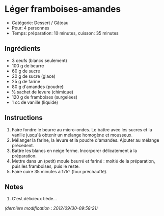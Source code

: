 # Léger framboises-amandes

* Catégorie: Dessert / Gâteau
* Pour: 4 personnes
* Temps: préparation: 10 minutes, cuisson: 35 minutes

## Ingrédients
* 3 oeufs (blancs seulement)
* 100 g de beurre
* 60 g de sucre
* 20 g de sucre (glace)
* 25 g de farine
* 80 g d'amandes (poudre)
* &frac12; sachet de levure (chimique)
* 120 g de framboises (surgelées)
* 1 cc de vanille (liquide)

## Instructions
1. Faire fondre le beurre au micro-ondes. Le battre avec les sucres et la vanille jusqu'à obtenir un mélange homogène et mousseux.
1. Mélanger la farine, la levure et la poudre d'amandes. Ajouter au mélange précedent.
1. Battre les blancs en neige ferme. Incorporer délicatement à la préparation.
1. Mettre dans un (petit) moule beurré et fariné : moitié de la préparation, puis les framboises, puis le reste.
1. Faire cuire 35 minutes à 175° (four préchauffé).

## Notes
1. C'est délicieux tiède...

_(dernière modification : 2012/09/30-09:58:21)_

